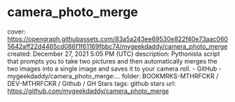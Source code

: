 # camera_photo_merge

cover: https://opengraph.githubassets.com/83a5a243ee69530e822f40e73aac0605642aff22d4465cd086f1f61169fbbc74/mygeekdaddy/camera_photo_merge
created: December 27, 2021 5:05 PM (UTC)
description: Pythonista script that prompts you to take two pictures and then automatically merges the two images into a single image and saves it to your camera roll. - GitHub - mygeekdaddy/camera_photo_merge:...
folder: BOOKMRKS-MTHRFCKR / DEV-MTHRFCKR / Github / GH Stars
tags: github stars
url: https://github.com/mygeekdaddy/camera_photo_merge